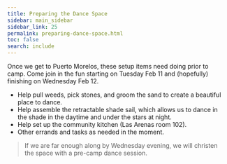```yaml
---
title: Preparing the Dance Space
sidebar: main_sidebar
sidebar_link: 25
permalink: preparing-dance-space.html
toc: false
search: include
---
```


Once we get to Puerto Morelos, these setup items need doing prior to camp. Come join in the fun starting on Tuesday Feb 11 and (hopefully) finishing on Wednesday Feb 12. 

- Help pull weeds, pick stones, and groom the sand to create a beautiful place to dance.
- Help assemble the retractable shade sail, which allows us to dance in the shade in the daytime and under the stars at night. 
- Help set up the community kitchen (Las Arenas room 102).
- Other errands and tasks as needed in the moment.

> If we are far enough along by Wednesday evening, we will christen the space with a pre-camp dance session.